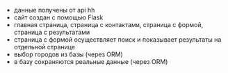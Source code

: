 - данные получены от api hh
- сайт создан с помощью Flask
- главная страница, страница с контактами, страница с формой, страница с результатами
- страница с формой осуществляет поиск и показывает результаты на отдельной странице
- выбор городов из базы (через ORM) 
- в базу сохраняются реальные данные (через ORM)
